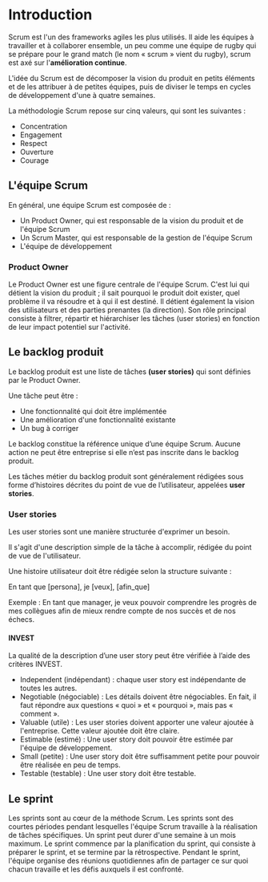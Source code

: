 <!-- docs\agile\scrum\introduction.md -->

# Introduction

Scrum est l'un des frameworks agiles les plus utilisés.
Il aide les équipes à travailler et à collaborer ensemble, un peu comme une équipe de rugby qui se prépare pour le grand match (le nom « scrum » vient du rugby), scrum est axé sur l'**amélioration continue**.


L'idée du Scrum est de décomposer la vision du produit en petits éléments et de les attribuer à de petites équipes, puis de diviser le temps en cycles de développement d'une à quatre semaines.

La méthodologie Scrum repose sur cinq valeurs, qui sont les suivantes :

* Concentration
* Engagement
* Respect
* Ouverture
* Courage

## L'équipe Scrum

En général, une équipe Scrum est composée de :

* Un Product Owner, qui est responsable de la vision du produit et de l'équipe Scrum
* Un Scrum Master, qui est responsable de la gestion de l'équipe Scrum
* L'équipe de développement

### Product Owner

Le Product Owner est une figure centrale de l'équipe Scrum.
C'est lui qui détient la vision du produit ; il sait pourquoi le produit doit exister, quel problème il va résoudre et à qui il est destiné.
Il détient également la vision des utilisateurs et des parties prenantes (la direction).
Son rôle principal consiste à filtrer, répartir et hiérarchiser les tâches (user stories) en fonction de leur impact potentiel sur l'activité.

## Le backlog produit

Le backlog produit est une liste de tâches **(user stories)** qui sont définies par le Product Owner.

Une tâche peut être :

* Une fonctionnalité qui doit être implémentée
* Une amélioration d'une fonctionnalité existante
* Un bug à corriger

Le backlog constitue la référence unique d’une équipe Scrum. Aucune action ne peut être entreprise si elle n’est pas inscrite dans le backlog produit.

Les tâches métier du backlog produit sont généralement rédigées sous forme d’histoires décrites du point de vue de l’utilisateur, appelées **user stories**.

### User stories

Les user stories sont une manière structurée d'exprimer un besoin.

Il s'agit d'une description simple de la tâche à accomplir, rédigée du point de vue de l'utilisateur.

Une histoire utilisateur doit être rédigée selon la structure suivante :

En tant que [persona], je [veux], [afin_que]

Exemple : En tant que manager, je veux pouvoir comprendre les progrès de mes collègues afin de mieux rendre compte de nos succès et de nos échecs.

#### INVEST

La qualité de la description d’une user story peut être vérifiée à l’aide des critères INVEST.

* Independent (indépendant) : chaque user story est indépendante de toutes les autres.
* Negotiable (négociable) : Les détails doivent être négociables. En fait, il faut répondre aux questions « quoi » et « pourquoi », mais pas « comment ».
* Valuable (utile) : Les user stories doivent apporter une valeur ajoutée à l'entreprise. Cette valeur ajoutée doit être claire.
* Estimable (estimé) : Une user story doit pouvoir être estimée par l'équipe de développement.
* Small (petite) : Une user story doit être suffisamment petite pour pouvoir être réalisée en peu de temps.
* Testable (testable) : Une user story doit être testable.

## Le sprint

Les sprints sont au cœur de la méthode Scrum. Les sprints sont des courtes périodes pendant lesquelles l'équipe Scrum travaille à la réalisation de tâches spécifiques.
Un sprint peut durer d'une semaine à un mois maximum.
Le sprint commence par la planification du sprint, qui consiste à préparer le sprint, et se termine par la rétrospective.
Pendant le sprint, l'équipe organise des réunions quotidiennes afin de partager ce sur quoi chacun travaille et les défis auxquels il est confronté.
